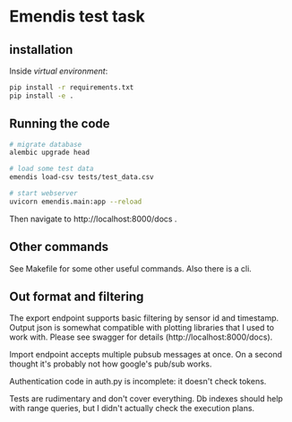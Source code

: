 # Emendis test task

## installation 

Inside *virtual environment*:
```sh
pip install -r requirements.txt
pip install -e .
```

## Running the code

```sh
# migrate database
alembic upgrade head

# load some test data
emendis load-csv tests/test_data.csv

# start webserver
uvicorn emendis.main:app --reload
```

Then navigate to http://localhost:8000/docs .

## Other commands

See Makefile for some other useful commands. Also there is a cli.

## Out format and filtering

The export endpoint supports basic filtering by sensor id and timestamp. Output json is somewhat compatible with plotting libraries that I used to work with. Please see swagger for details (http://localhost:8000/docs).

Import endpoint accepts multiple pubsub messages at once. On a second thought it's probably not how google's pub/sub works.

Authentication code in auth.py is incomplete: it doesn't check tokens.

Tests are rudimentary and don't cover everything. Db indexes should help with range queries, but I didn't actually check the execution plans.